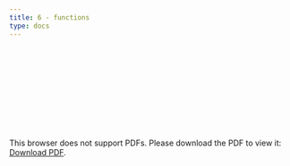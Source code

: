 ```yaml
---
title: 6 - functions
type: docs
---
```


<object data="/episode06.pdf" type="application/pdf" width="700px" height="700px">
    <embed src="/episode06.pdf">
        <p>This browser does not support PDFs. Please download the PDF to view it: <a href="/episode06.pdf">Download PDF</a>.</p>
    </embed>
</object>
